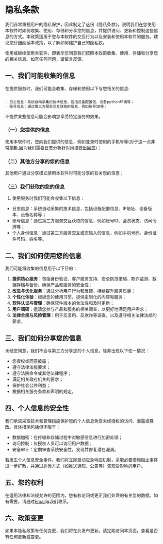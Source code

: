 # 隐私条款

我们非常重视用户的隐私保护，因此制定了这份《隐私条款》，说明我们在您使用本软件时如何收集、使用、存储和分享您的信息，并提供访问、更新和控制这些信息的方式。本政策适用于您与本软件的交互行为以及安装和使用本软件的服务。建议您仔细阅读本政策，以了解如何维护自己的隐私权。

使用或继续使用本软件，即表示您同意我们按照本政策收集、使用、存储和分享您的相关信息。如有任何问题，请留言反馈。

## 一、我们可能收集的信息

在提供服务时，我们可能会收集、存储和使用以下与您相关的信息:

   ```markdown

   - 日志信息：系统自动采集的技术信息，包括设备配置信、设备python环境等；
   - 账号信息：通过第三方服务交互获取的信息，例如账号ID等；
   
   ```


不提供某些信息可能会影响您享受特定服务的效果。

### （一）您提供的信息

使用本软件时，您向我们提供的信息，例如登录时使用的手机号等(对于这一点非常抱歉,因为我们需要日志分析针对风控做出回应)；

### （二）其他方分享的您的信息

其他用户通过分享模式使用本软件时可能分享的有关您的信息；

### （三）我们获取的您的信息

1. 使用服务时我们可能会收集以下信息：

- 日志信息：系统自动采集的技术信息，包括设备配置信息、IP地址、设备版本、设备名称等；
- 账号信息：通过第三方服务交互获取的信息，例如账号ID、会员状态、访问令牌等；
- 个人身份信息：通过第三方服务交互或您输入的信息，例如手机号码、身份证件号码、姓名等。

## 二、我们如何使用您的信息

我们可能将收集的信息用于以下目的：

1. **提供核心服务**：包括身份验证、客户服务支持、安全防范措施、欺诈监测、数据存档与备份，确保产品和服务的安全性；
2. **改进与优化服务**：通过分析用户行为和反馈，持续提升服务质量；
3. **个性化体验**：根据您的使用习惯，提供定制化的内容和服务；
4. **软件认证与管理**：确保软件版本的合法性和及时更新；
5. **用户调研**：邀请您参与产品和服务的相关调查，以更好地满足用户需求；
6. **法律合规与风险管理**：用于反滥用、反欺诈等调查，以及遵守相关法律法规的要求。

## 三、我们如何分享您的信息

未经您同意，我们不会与第三方分享您的个人信息，除非出现以下任一情况：

- 您授权或同意披露；
- 遵守法律法规要求；
- 遵守法院命令或其他法律程序；
- 满足相关政府机关的要求；
- 保护社会公共利益；
- 根据相关服务条款和声明的规定。

## 四、个人信息的安全性

我们承诺采取技术和管理措施保护您的个人信息免受未经授权的访问、泄露或篡改。具体措施包括但不限于：
- 数据加密：在传输和存储过程中对敏感信息进行加密处理；
- 访问控制：仅授权人员可以访问用户数据；
- 安全审计：定期审查系统安全性，发现并修复潜在漏洞。

若发生个人信息安全事件，我们将立即启动应急响应机制，采取必要措施阻止事件进一步扩散，并通过适当方式（如推送通知、公告等）告知受影响的用户。

## 五、您的权利

在适用法律和法规允许的范围内，您有权访问或更正我们处理的有关您的数据。如有需要，请通过[Email](/other/chat.md)与我们联系。

## 六、政策变更

如果本隐私政策有任何变更，我们将在此发布更新。请定期访问本页面，查看是否有任何更新或变更。

